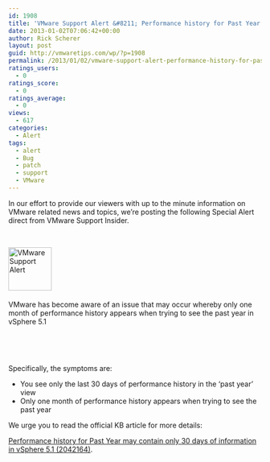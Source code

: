 ```yaml
---
id: 1908
title: 'VMware Support Alert &#8211; Performance history for Past Year may contain only 30 days'
date: 2013-01-02T07:06:42+00:00
author: Rick Scherer
layout: post
guid: http://vmwaretips.com/wp/?p=1908
permalink: /2013/01/02/vmware-support-alert-performance-history-for-past-year-may-contain-only-30-days/
ratings_users:
  - 0
ratings_score:
  - 0
ratings_average:
  - 0
views:
  - 617
categories:
  - Alert
tags:
  - alert
  - Bug
  - patch
  - support
  - VMware
---
```

In our effort to provide our viewers with up to the minute information on VMware related news and topics, we&#8217;re posting the following Special Alert direct from VMware Support Insider.

&nbsp;

<!--more-->

<img class="asset asset-image at-xid-6a00d8341c328153ef01543330c84d970c alignleft" style="margin: 0px 25px 5px 0px; border: 0px;" title="VMware Support Alert" src="http://blogs.vmware.com/tp/.a/6a00d8341c328153ef01543330c84d970c-800wi" alt="VMware Support Alert" width="86" height="86" border="0" />

VMware has become aware of an issue that may occur whereby only one month of performance history appears when trying to see the past year in vSphere 5.1

&nbsp;

&nbsp;

Specifically, the symptoms are:

  * You see only the last 30 days of performance history in the ‘past year’ view
  * Only one month of performance history appears when trying to see the past year

We urge you to read the official KB article for more details:
  
<a href="http://kb.vmware.com/kb/2042164" target="_blank">Performance history for Past Year may contain only 30 days of information in vSphere 5.1 (2042164)</a>.